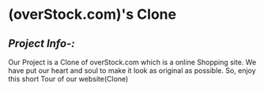# **(overStock.com)'s Clone**

## *Project Info-:*

Our Project is a Clone of overStock.com 
which is a online Shopping site. We have put our heart and soul to make it look as original as possible. So, enjoy this short Tour of our website(Clone)

